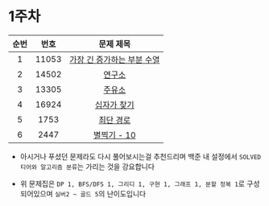# 1주차


| 순번 | 번호 | 문제 제목 | 
| :--: | :--: | :--: | 
| 1| 11053 | [가장 긴 증가하는 부분 수열](https://www.acmicpc.net/problem/11053) |
| 2| 14502 | [연구소](https://www.acmicpc.net/problem/14502) |
| 3| 13305 | [주유소](https://www.acmicpc.net/problem/13305) |
| 4| 16924 | [십자가 찾기](https://www.acmicpc.net/problem/16924) |
| 5 | 1753 | [최단 경로](https://www.acmicpc.net/problem/1753) | 
| 6 | 2447 | [별찍기 - 10](https://www.acmicpc.net/problem/2447) | 

- 아시거나 푸셨던 문제라도 다시 풀어보시는걸 추천드리며 백준 내 설정에서 `SOLVED 티어와 알고리즘 분류`는 가리는 것을 강요합니다

- 위 문제집은 `DP 1, BFS/DFS 1, 그리디 1, 구현 1, 그래프 1, 분할 정복 1`로 구성되어있으며 `실버2 ~ 골드 5`의 난이도입니다